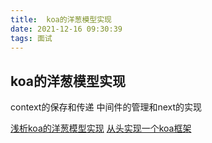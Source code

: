 ```yaml
---
title:  koa的洋葱模型实现
date: 2021-12-16 09:30:39
tags: 面试
---
```


## koa的洋葱模型实现


context的保存和传递
中间件的管理和next的实现

[浅析koa的洋葱模型实现](https://segmentfault.com/a/1190000013981513)
[从头实现一个koa框架](https://zhuanlan.zhihu.com/p/35040744)